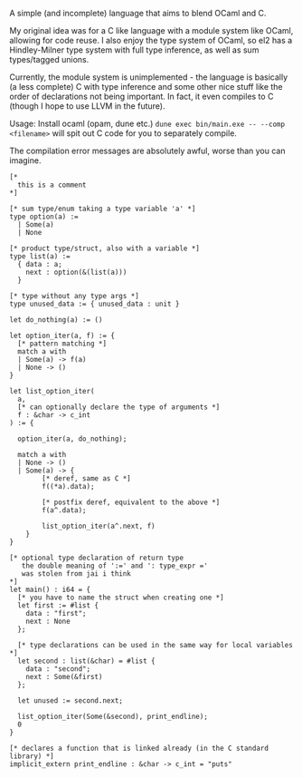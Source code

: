 A simple (and incomplete) language that aims to blend OCaml and C.

My original idea was for a C like language with a module system like OCaml,
allowing for code reuse. I also enjoy the type system of OCaml, so el2
has a Hindley-Milner type system with full type inference, as well as sum types/tagged unions.

Currently, the module system is unimplemented - the language is basically (a less complete) C with type inference and some other nice stuff like the order of declarations not being important.
In fact, it even compiles to C (though I hope to use LLVM in the future).

Usage:
Install ocaml (opam, dune etc.)
`dune exec bin/main.exe -- --comp <filename>` will spit out C code for you to separately compile.

The compilation error messages are absolutely awful, worse than you can imagine.

```
[*
  this is a comment
*]

[* sum type/enum taking a type variable 'a' *]
type option(a) :=
  | Some(a)
  | None

[* product type/struct, also with a variable *]
type list(a) :=
  { data : a;
    next : option(&(list(a)))
  }

[* type without any type args *]
type unused_data := { unused_data : unit }

let do_nothing(a) := ()

let option_iter(a, f) := {
  [* pattern matching *]
  match a with
  | Some(a) -> f(a)
  | None -> ()
}

let list_option_iter(
  a,
  [* can optionally declare the type of arguments *]
  f : &char -> c_int
) := {

  option_iter(a, do_nothing);

  match a with
  | None -> ()
  | Some(a) -> {
        [* deref, same as C *]
        f((*a).data);

        [* postfix deref, equivalent to the above *]
        f(a^.data);

        list_option_iter(a^.next, f)
    }
}

[* optional type declaration of return type
   the double meaning of ':=' and ': type_expr ='
   was stolen from jai i think
*]
let main() : i64 = {
  [* you have to name the struct when creating one *]
  let first := #list {
    data : "first";
    next : None
  };

  [* type declarations can be used in the same way for local variables *]
  let second : list(&char) = #list {
    data : "second";
    next : Some(&first)
  };

  let unused := second.next;

  list_option_iter(Some(&second), print_endline);
  0
}

[* declares a function that is linked already (in the C standard library) *]
implicit_extern print_endline : &char -> c_int = "puts"
```
